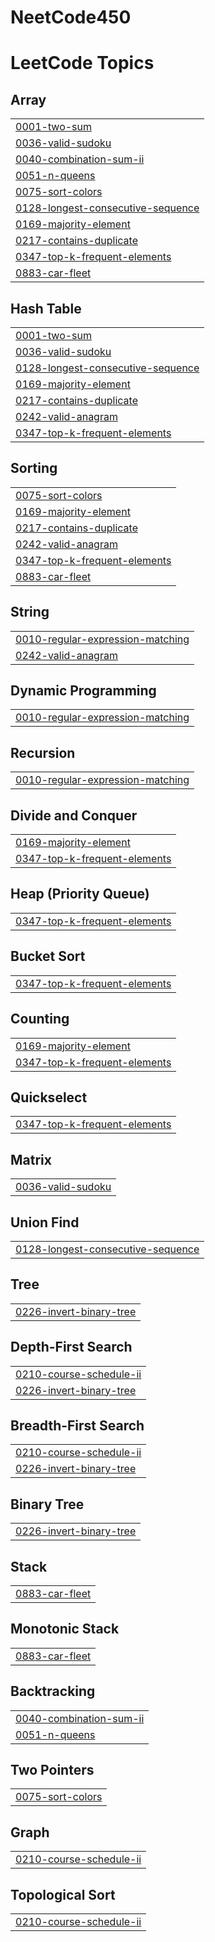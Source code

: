 # NeetCode450

<!---LeetCode Topics Start-->
# LeetCode Topics
## Array
|  |
| ------- |
| [0001-two-sum](https://github.com/byanaknoob/NeetCode450/tree/master/0001-two-sum) |
| [0036-valid-sudoku](https://github.com/byanaknoob/NeetCode450/tree/master/0036-valid-sudoku) |
| [0040-combination-sum-ii](https://github.com/byanaknoob/NeetCode450/tree/master/0040-combination-sum-ii) |
| [0051-n-queens](https://github.com/byanaknoob/NeetCode450/tree/master/0051-n-queens) |
| [0075-sort-colors](https://github.com/byanaknoob/NeetCode450/tree/master/0075-sort-colors) |
| [0128-longest-consecutive-sequence](https://github.com/byanaknoob/NeetCode450/tree/master/0128-longest-consecutive-sequence) |
| [0169-majority-element](https://github.com/byanaknoob/NeetCode450/tree/master/0169-majority-element) |
| [0217-contains-duplicate](https://github.com/byanaknoob/NeetCode450/tree/master/0217-contains-duplicate) |
| [0347-top-k-frequent-elements](https://github.com/byanaknoob/NeetCode450/tree/master/0347-top-k-frequent-elements) |
| [0883-car-fleet](https://github.com/byanaknoob/NeetCode450/tree/master/0883-car-fleet) |
## Hash Table
|  |
| ------- |
| [0001-two-sum](https://github.com/byanaknoob/NeetCode450/tree/master/0001-two-sum) |
| [0036-valid-sudoku](https://github.com/byanaknoob/NeetCode450/tree/master/0036-valid-sudoku) |
| [0128-longest-consecutive-sequence](https://github.com/byanaknoob/NeetCode450/tree/master/0128-longest-consecutive-sequence) |
| [0169-majority-element](https://github.com/byanaknoob/NeetCode450/tree/master/0169-majority-element) |
| [0217-contains-duplicate](https://github.com/byanaknoob/NeetCode450/tree/master/0217-contains-duplicate) |
| [0242-valid-anagram](https://github.com/byanaknoob/NeetCode450/tree/master/0242-valid-anagram) |
| [0347-top-k-frequent-elements](https://github.com/byanaknoob/NeetCode450/tree/master/0347-top-k-frequent-elements) |
## Sorting
|  |
| ------- |
| [0075-sort-colors](https://github.com/byanaknoob/NeetCode450/tree/master/0075-sort-colors) |
| [0169-majority-element](https://github.com/byanaknoob/NeetCode450/tree/master/0169-majority-element) |
| [0217-contains-duplicate](https://github.com/byanaknoob/NeetCode450/tree/master/0217-contains-duplicate) |
| [0242-valid-anagram](https://github.com/byanaknoob/NeetCode450/tree/master/0242-valid-anagram) |
| [0347-top-k-frequent-elements](https://github.com/byanaknoob/NeetCode450/tree/master/0347-top-k-frequent-elements) |
| [0883-car-fleet](https://github.com/byanaknoob/NeetCode450/tree/master/0883-car-fleet) |
## String
|  |
| ------- |
| [0010-regular-expression-matching](https://github.com/byanaknoob/NeetCode450/tree/master/0010-regular-expression-matching) |
| [0242-valid-anagram](https://github.com/byanaknoob/NeetCode450/tree/master/0242-valid-anagram) |
## Dynamic Programming
|  |
| ------- |
| [0010-regular-expression-matching](https://github.com/byanaknoob/NeetCode450/tree/master/0010-regular-expression-matching) |
## Recursion
|  |
| ------- |
| [0010-regular-expression-matching](https://github.com/byanaknoob/NeetCode450/tree/master/0010-regular-expression-matching) |
## Divide and Conquer
|  |
| ------- |
| [0169-majority-element](https://github.com/byanaknoob/NeetCode450/tree/master/0169-majority-element) |
| [0347-top-k-frequent-elements](https://github.com/byanaknoob/NeetCode450/tree/master/0347-top-k-frequent-elements) |
## Heap (Priority Queue)
|  |
| ------- |
| [0347-top-k-frequent-elements](https://github.com/byanaknoob/NeetCode450/tree/master/0347-top-k-frequent-elements) |
## Bucket Sort
|  |
| ------- |
| [0347-top-k-frequent-elements](https://github.com/byanaknoob/NeetCode450/tree/master/0347-top-k-frequent-elements) |
## Counting
|  |
| ------- |
| [0169-majority-element](https://github.com/byanaknoob/NeetCode450/tree/master/0169-majority-element) |
| [0347-top-k-frequent-elements](https://github.com/byanaknoob/NeetCode450/tree/master/0347-top-k-frequent-elements) |
## Quickselect
|  |
| ------- |
| [0347-top-k-frequent-elements](https://github.com/byanaknoob/NeetCode450/tree/master/0347-top-k-frequent-elements) |
## Matrix
|  |
| ------- |
| [0036-valid-sudoku](https://github.com/byanaknoob/NeetCode450/tree/master/0036-valid-sudoku) |
## Union Find
|  |
| ------- |
| [0128-longest-consecutive-sequence](https://github.com/byanaknoob/NeetCode450/tree/master/0128-longest-consecutive-sequence) |
## Tree
|  |
| ------- |
| [0226-invert-binary-tree](https://github.com/byanaknoob/NeetCode450/tree/master/0226-invert-binary-tree) |
## Depth-First Search
|  |
| ------- |
| [0210-course-schedule-ii](https://github.com/byanaknoob/NeetCode450/tree/master/0210-course-schedule-ii) |
| [0226-invert-binary-tree](https://github.com/byanaknoob/NeetCode450/tree/master/0226-invert-binary-tree) |
## Breadth-First Search
|  |
| ------- |
| [0210-course-schedule-ii](https://github.com/byanaknoob/NeetCode450/tree/master/0210-course-schedule-ii) |
| [0226-invert-binary-tree](https://github.com/byanaknoob/NeetCode450/tree/master/0226-invert-binary-tree) |
## Binary Tree
|  |
| ------- |
| [0226-invert-binary-tree](https://github.com/byanaknoob/NeetCode450/tree/master/0226-invert-binary-tree) |
## Stack
|  |
| ------- |
| [0883-car-fleet](https://github.com/byanaknoob/NeetCode450/tree/master/0883-car-fleet) |
## Monotonic Stack
|  |
| ------- |
| [0883-car-fleet](https://github.com/byanaknoob/NeetCode450/tree/master/0883-car-fleet) |
## Backtracking
|  |
| ------- |
| [0040-combination-sum-ii](https://github.com/byanaknoob/NeetCode450/tree/master/0040-combination-sum-ii) |
| [0051-n-queens](https://github.com/byanaknoob/NeetCode450/tree/master/0051-n-queens) |
## Two Pointers
|  |
| ------- |
| [0075-sort-colors](https://github.com/byanaknoob/NeetCode450/tree/master/0075-sort-colors) |
## Graph
|  |
| ------- |
| [0210-course-schedule-ii](https://github.com/byanaknoob/NeetCode450/tree/master/0210-course-schedule-ii) |
## Topological Sort
|  |
| ------- |
| [0210-course-schedule-ii](https://github.com/byanaknoob/NeetCode450/tree/master/0210-course-schedule-ii) |
<!---LeetCode Topics End-->